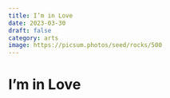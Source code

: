 ```yaml
---
title: I’m in Love
date: 2023-03-30
draft: false
category: arts
image: https://picsum.photos/seed/rocks/500
---
```

# I’m in Love
